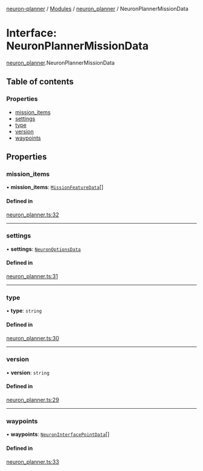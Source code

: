 [neuron-planner](../README.md) / [Modules](../modules.md) / [neuron\_planner](../modules/neuron_planner.md) / NeuronPlannerMissionData

# Interface: NeuronPlannerMissionData

[neuron_planner](../modules/neuron_planner.md).NeuronPlannerMissionData

## Table of contents

### Properties

- [mission\_items](neuron_planner.NeuronPlannerMissionData.md#mission_items)
- [settings](neuron_planner.NeuronPlannerMissionData.md#settings)
- [type](neuron_planner.NeuronPlannerMissionData.md#type)
- [version](neuron_planner.NeuronPlannerMissionData.md#version)
- [waypoints](neuron_planner.NeuronPlannerMissionData.md#waypoints)

## Properties

### mission\_items

• **mission\_items**: [`MissionFeatureData`](../modules/neuron_planner.md#missionfeaturedata)[]

#### Defined in

[neuron_planner.ts:32](https://github.com/vtol-neuron/neuron-planner/blob/4fe8ba4/src/js/neuron_planner.ts#L32)

___

### settings

• **settings**: [`NeuronOptionsData`](neuron_options.NeuronOptionsData.md)

#### Defined in

[neuron_planner.ts:31](https://github.com/vtol-neuron/neuron-planner/blob/4fe8ba4/src/js/neuron_planner.ts#L31)

___

### type

• **type**: `string`

#### Defined in

[neuron_planner.ts:30](https://github.com/vtol-neuron/neuron-planner/blob/4fe8ba4/src/js/neuron_planner.ts#L30)

___

### version

• **version**: `string`

#### Defined in

[neuron_planner.ts:29](https://github.com/vtol-neuron/neuron-planner/blob/4fe8ba4/src/js/neuron_planner.ts#L29)

___

### waypoints

• **waypoints**: [`NeuronInterfacePointData`](neuron_interfaces.NeuronInterfacePointData.md)[]

#### Defined in

[neuron_planner.ts:33](https://github.com/vtol-neuron/neuron-planner/blob/4fe8ba4/src/js/neuron_planner.ts#L33)

